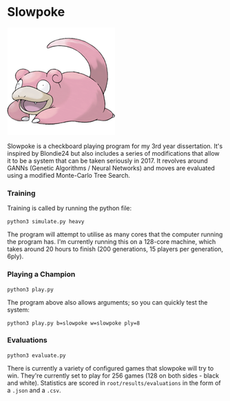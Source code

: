 # Slowpoke

![slowpoke.png](slowpoke.png)

Slowpoke is a checkboard playing program for my 3rd year dissertation. It's inspired by Blondie24 but also includes a series of modifications that allow it to be a system that can be taken seriously in 2017. It revolves around GANNs (Genetic Algorithms / Neural Networks) and moves are evaluated using a modified Monte-Carlo Tree Search. 

### Training

Training is called by running the python file:

    python3 simulate.py heavy

The program will attempt to utilise as many cores that the computer running the program has. I'm currently running this on a 128-core machine, which takes around 20 hours to finish (200 generations, 15 players per generation, 6ply).

### Playing a Champion

    python3 play.py

The program above also allows arguments; so you can quickly test the system:

    python3 play.py b=slowpoke w=slowpoke ply=8


### Evaluations

    python3 evaluate.py

There is currently a variety of configured games that slowpoke will try to win. They're currently set to play for 256 games (128 on both sides - black and white). Statistics are scored in `root/results/evaluations` in the form of a `.json` and a `.csv`.
